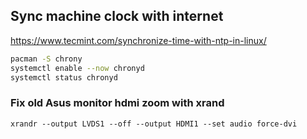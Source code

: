 
## Sync machine clock with internet

https://www.tecmint.com/synchronize-time-with-ntp-in-linux/

``` sh
pacman -S chrony
systemctl enable --now chronyd
systemctl status chronyd
```

### Fix old Asus monitor hdmi zoom with xrand

`xrandr --output LVDS1 --off --output HDMI1 --set audio force-dvi`
